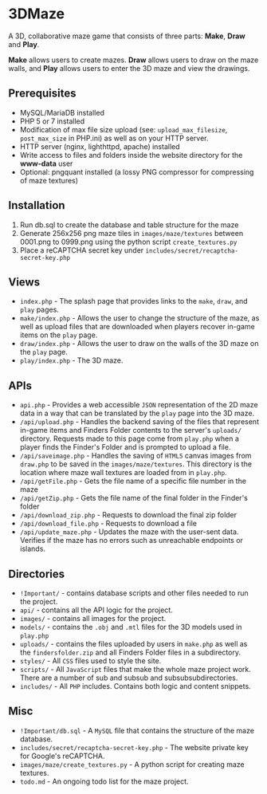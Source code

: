 # 3DMaze

A 3D, collaborative maze game that consists of three parts: __Make__, __Draw__ and __Play__.

__Make__ allows users to create mazes. __Draw__ allows users to draw on the maze walls, and __Play__ allows users to enter the 3D maze and view the drawings.

## Prerequisites

- MySQL/MariaDB installed
- PHP 5 or 7 installed
- Modification of max file size upload (see: `upload_max_filesize`, `post_max_size` in PHP.ini) as well as on your HTTP server.
- HTTP server (nginx, lighthttpd, apache) installed
- Write access to files and folders inside the website directory for the __www-data__ user
- Optional: pngquant installed (a lossy PNG compressor for compressing of maze textures)

## Installation

1. Run db.sql to create the database and table structure for the maze 
2. Generate 256x256 png maze tiles in `images/maze/textures` between 0001.png to 0999.png using the python script `create_textures.py`
4. Place a reCAPTCHA secret key under `includes/secret/recaptcha-secret-key.php`


## Views

- `index.php` - The splash page that provides links to the `make`, `draw`, and `play` pages.
- `make/index.php` - Allows the user to change the structure of the maze, as well as upload files that are downloaded when players recover in-game items on the `play` page.
- `draw/index.php` - Allows the user to draw on the walls of the 3D maze on the `play` page.
- `play/index.php` - The 3D maze.

## APIs

- `api.php` - Provides a web accessible `JSON` representation of the 2D maze data in a way that can be translated by the `play` page into the 3D maze.
- `/api/upload.php` - Handles the backend saving of the files that represent in-game items and Finders Folder contents to the server's `uploads/` directory. Requests made to this page come from `play.php` when a player finds the Finder's Folder and is prompted to upload a file.
- `/api/saveimage.php` - Handles the saving of `HTML5` canvas images from `draw.php` to be saved in the `images/maze/textures`. This directory is the location where maze wall textures are loaded from in `play.php`.
- `/api/getFile.php` - Gets the file name of a specific file number in the maze
- `/api/getZip.php` - Gets the file name of the final folder in the Finder's folder 
- `/api/download_zip.php` - Requests to download the final zip folder
- `/api/download_file.php` - Requests to download a file
- `/api/update_maze.php` - Updates the maze with the user-sent data. Verifies if the maze has no errors such as unreachable endpoints or islands.

## Directories

- `!Important/` - contains database scripts and other files needed to run the project.
- `api/` - contains all the API logic for the project.
- `images/` - contains all images for the project.
- `models/` - contains the `.obj` and `.mtl` files for the 3D models used in `play.php`
- `uploads/` - contains the files uploaded by users in `make.php` as well as the `findersfolder.zip` and all Finders Folder files in a subdirectory.
- `styles/` - All `CSS` files used to style the site.
- `scripts/` - All `JavaScript` files that make the whole maze project work. There are a number of sub and subsub and subsubsubdirectories.
- `includes/` - All `PHP` includes. Contains both logic and content snippets.


## Misc
- `!Important/db.sql` - A `MySQL` file that contains the structure of the maze database.
- `includes/secret/recaptcha-secret-key.php` - The website private key for Google's reCAPTCHA.
- `images/maze/create_textures.py` - A python script for creating maze textures.
- `todo.md` - An ongoing todo list for the maze project.
